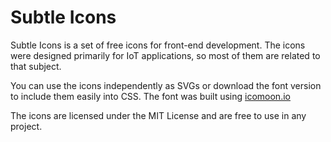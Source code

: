 # Subtle Icons

Subtle Icons is a set of free icons for front-end development. The icons were designed
primarily for IoT applications, so most of them are related to that subject.

You can use the icons independently as SVGs or download the font version to include
them easily into CSS. The font was built using [icomoon.io](https://icomoon.io/)

The icons are licensed under the MIT License and are free to use in any project.
